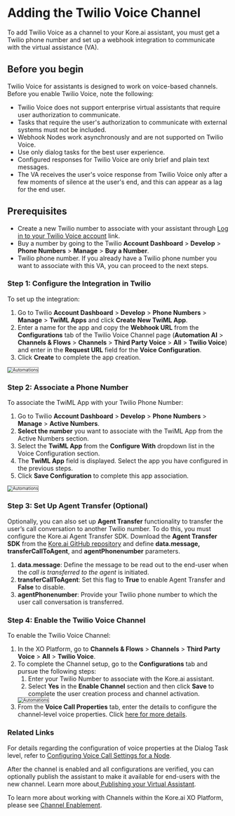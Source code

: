 # Adding the Twilio Voice Channel

To add Twilio Voice as a channel to your Kore.ai assistant, you must get a Twilio phone number and set up a webhook integration to communicate with the virtual assistance (VA).


## Before you begin

Twilio Voice for assistants is designed to work on voice-based channels. Before you enable Twilio Voice, note the following:



* Twilio Voice does not support enterprise virtual assistants that require user authorization to communicate.
* Tasks that require the user's authorization to communicate with external systems must not be included.
* Webhook Nodes work asynchronously and are not supported on Twilio Voice.
* Use only dialog tasks for the best user experience.
* Configured responses for Twilio Voice are only brief and plain text messages.
* The VA receives the user's voice response from Twilio Voice only after a few moments of silence at the user's end, and this can appear as a lag for the end user.


## Prerequisites

- Create a new Twilio number to associate with your assistant through [Log in to your Twilio Voice account](https://www.twilio.com/) link.
- Buy a number by going to the Twilio **Account Dashboard** > **Develop** > **Phone Numbers** > **Manage** > **Buy a Number**. 
- Twilio phone number. If you already have a Twilio phone number you want to associate with this VA, you can proceed to the next steps.


### Step 1: Configure the Integration in Twilio

To set up the integration:


1. Go to Twilio **Account Dashboard** > **Develop** > **Phone Numbers** > **Manage** > **TwiML Apps** and click **Create New TwiML App**.
2. Enter a name for the app and copy the **Webhook URL** from the **Configurations** tab of the Twilio Voice Channel page (**Automation AI** > **Channels & Flows** > **Channels** > **Third Party Voice** > **All** > **Twilio Voice**) and enter in the **Request URL** field for the **Voice Configuration**.
3. Click **Create** to complete the app creation.  
<img src="../images/twv1.png" alt="Automations" title="image_new TwiML app page" style="border: 1px solid gray; zoom:70%;">

### Step 2: Associate a Phone Number

To associate the TwiML App with your Twilio Phone Number:

1. Go to Twilio **Account Dashboard** > **Develop** > **Phone Numbers** > **Manage** > **Active Numbers**.
2. **Select the number** you want to associate with the TwiML App from the Active Numbers section.
3. Select the **TwiML App** from the **Configure With** dropdown list in the Voice Configuration section.
4. The **TwiML App** field is displayed. Select the app you have configured in the previous steps.
5. Click **Save Configuration** to complete this app association.  
<img src="../images/twv2.png" alt="Automations" title="image_voice configuration" style="border: 1px solid gray; zoom:70%;">

### Step 3: Set Up Agent Transfer (Optional)

Optionally, you can also set up **Agent Transfer** functionality to transfer the user’s call conversation to another Twilio number. To do this, you must configure the Kore.ai Agent Transfer SDK. Download the **Agent Transfer SDK** from the [Kore.ai GitHub repository](https://github.com/Koredotcom/BotKit) and define **data.message, transferCallToAgent**, and **agentPhonenumber** parameters.

1. **data.message**: Define the message to be read out to the end-user when the *call is transferred to the agent* is initiated.
2. **transferCallToAgent**: Set this flag to **True** to enable Agent Transfer and **False** to disable.
3. **agentPhonenumber**: Provide your Twilio phone number to which the user call conversation is transferred.


### Step 4: Enable the Twilio Voice Channel

To enable the Twilio Voice Channel:

1. In the XO Platform, go to **Channels & Flows** > **Channels** > **Third Party Voice** > **All** > **Twilio Voice**.
2. To complete the Channel setup, go to the **Configurations** tab and pursue the following steps:
    1. Enter your Twilio Number to associate with the Kore.ai assistant.
    2. Select **Yes** in the **Enable Channel** section and then click **Save** to complete the user creation process and channel activation.  
    <img src="../images/twv3.png" alt="Automations" title="image_select phone number" style="border: 1px solid gray; zoom:70%;">
3. From the **Voice Call Properties** tab, enter the details to configure the channel-level voice properties. Click [here for more details](../automation/use-cases/dialogs/node-types/voice-call-properties.md#channel-settings).


### Related Links

For details regarding the configuration of voice properties at the Dialog Task level, refer to [Configuring Voice Call Settings for a Node](../automation/use-cases/dialogs/node-types/voice-call-properties.md#dialog-node-settings).


After the channel is enabled and all configurations are verified, you can optionally publish the assistant to make it available for end-users with the new channel. Learn more about[ Publishing your Virtual Assistant](../deploy/publishing-bot.md).

To learn more about working with Channels within the Kore.ai XO Platform, please see [Channel Enablement](adding-channels-to-your-bot.md).


